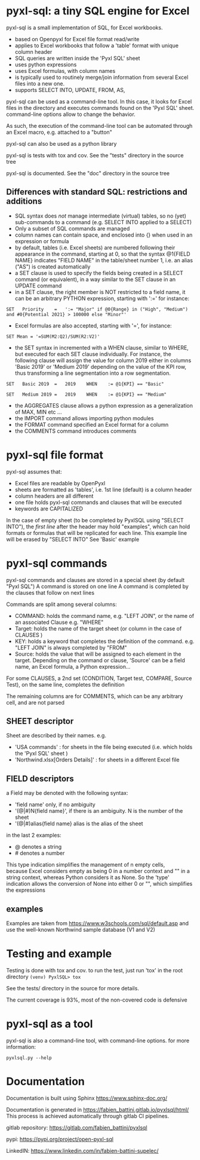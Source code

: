 # pyxl-sql: a tiny SQL engine for Excel

pyxl-sql is a small implementation of SQL, for Excel workbooks.
- based on Openpyxl for Excel file format read/write
- applies to Excel workbooks that follow a 'table' format with unique column header
- SQL queries are written inside the 'Pyxl SQL' sheet
- uses python expressions
- uses Excel formulas, with column names
- is typically used to routinely merge/join information from several Excel files into a new one.
- supports SELECT INTO, UPDATE, FROM, AS, 

pyxl-sql can be used as a command-line tool.
In this case, it looks for Excel files in the directory and executes commands found on the 'Pyxl SQL'
sheet. command-line options allow to change the behavior.

As such, the execution of the command-line tool can be automated through an Excel macro, e.g. attached to a "button"

pyxl-sql can also be used as a python library

pyxl-sql is tests with tox and cov. See the "tests" directory in the source tree

pyxl-sql is documented. See the "doc" directory in the source tree

## Differences with standard SQL: restrictions and additions

- SQL syntax does *not* manage intermediate (virtual) tables, so no (yet) sub-commands to a command 
(e.g. SELECT INTO applied to a SELECT)
- Only a subset of SQL commands are managed
- column names can contain space, and enclosed into {} when used in an expression or formula
- by default, tables (i.e. Excel sheets) are numbered following their appearance in the command,
  starting at 0, 
  so that the syntax @1{FIELD NAME} indicates "FIELD NAME" in the table/sheet number 1, 
  i.e. an alias ("AS") is created automatically
- a SET clause is used to specify the fields being created in a SELECT command (or equivalent), 
  in a way similar to the SET clause in an UPDATE command  
- in a SET clause, the right member is NOT restricted to a field name, it can be an arbitrary PYTHON expression, 
starting with ':=' for instance:

``SET	Priority	=	':= "Major" if @0{Range} in ("High", "Medium") and #0{Potential 2021} > 100000 else "Minor"'
``
- Excel formulas are also accepted, starting with '=', for instance:

``SET Mean = '=SUM(M2:Q2)/SUM(R2:V2)'
``
- the SET syntax in incremented with a WHEN clause, similar to WHERE, but executed for each SET clause individually.
For instance, the following clause will assign the value for column 2019 either in columns 'Basic 2019' or 'Medium 2019'
depending on the value of the KPI row, thus transforming a line segmentation into a row segmentation.   

``SET	Basic 2019	=	2019	WHEN	:= @1{KPI} == "Basic"
``

``SET	Medium 2019	=	2019	WHEN	:= @1{KPI} == "Medium"
``


      

- the AGGREGATES clause allows a python expression as a generalization of MAX, MIN etc ... 
- the IMPORT command allows importing python modules
- the FORMAT command specified an Excel format for a column
- the COMMENTS command introduces comments



# pyxl-sql file format

pyxl-sql assumes that:
- Excel files are readable by OpenPyxl
- sheets are formatted as 'tables', i.e. 1st line (default) is a column header
- column headers are all different
- one file holds pyxl-sql commands and clauses that will be executed
- keywords are CAPITALIZED

In the case of empty sheet (to be completed by PyxlSQL using "SELECT INTO"), 
the *first line* after the header may hold "examples", which can hold formats or formulas 
that will be replicated for each line. This example line will be erased by "SELECT INTO"
See 'Basic' example


# pyxl-sql commands
pyxl-sql commands and clauses are stored in a special sheet (by default "Pyxl SQL")
A command is stored on one line
A command is completed by the clauses that follow on next lines

Commands are split among several columns:
- COMMAND: holds the command name, e.g. "LEFT JOIN", or the name of an associated Clause e.g. "WHERE"
- Target: holds the name of the target sheet (or column in the case of CLAUSES )
- KEY: holds a keyword that completes the definition of the command. e.g. "LEFT JOIN" is always completed by "FROM"
- Source: holds the value that will be assigned to each element in the target. 
Depending on the command or clause, 'Source' can be a field name, an Excel formula, a Python expression...

For some CLAUSES, a 2nd set (CONDITION, Target test, COMPARE, Source Test), on the same line, completes the definition
 
The remaining columns are for COMMENTS, which can be any arbitrary cell, and are not parsed

## SHEET descriptor
Sheet are described by their names. e.g. 
- 'USA commands' : for sheets in the file being executed (i.e. which holds the 'Pyxl SQL' sheet )
- 'Northwind.xlsx[Orders Details]' : for sheets in a different Excel file

## FIELD descriptors
a Field may be denoted with the following syntax:

-  'field name' only, if no ambiguity
-  '(@|#)N{field name}', if there is an ambiguity. N is the number of the sheet
-  '(@|#)alias{field name} alias is the alias of the sheet

in the last 2 examples:
- @ denotes a string
- \# denotes a number

This type indication simplifies the management of n empty cells,  
because Excel considers empty as being 0 in a number context and "" in a string context,
whereas Python considers it as None. So the 'type' indication allows the conversion of None into 
either 0 or "", which simplifies the expressions


## examples 

Examples are taken from https://www.w3schools.com/sql/default.asp
and use the well-known Northwind sample database (V1 and V2)


# Testing and example

Testing is done with tox and cov. to run the test, just run 'tox' in the root directory
`` (venv) PyxlSQL> tox
``

See the tests/ directory in the source for more details.

The current coverage is 93%, most of the non-covered code is defensive

# pyxl-sql as a tool

pyxl-sql is also a command-line tool, with command-line options.
for more information:

``pyxlsql.py --help 
``

# Documentation

Documentation is built using Sphinx https://www.sphinx-doc.org/

Documentation is generated in https://fabien_battini.gitlab.io/pyxlsql/html/
This process is achieved automatically through gitlab CI pipelines.

gitlab repository: https://gitlab.com/fabien_battini/pyxlsql

pypi: https://pypi.org/project/open-pyxl-sql

LinkedIN: https://www.linkedin.com/in/fabien-battini-supelec/
